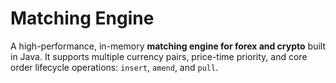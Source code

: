 # Matching Engine

A high-performance, in-memory **matching engine for forex and crypto** built in Java. It supports multiple currency
pairs, price-time priority, and core order lifecycle operations: `insert`, `amend`, and `pull`.
